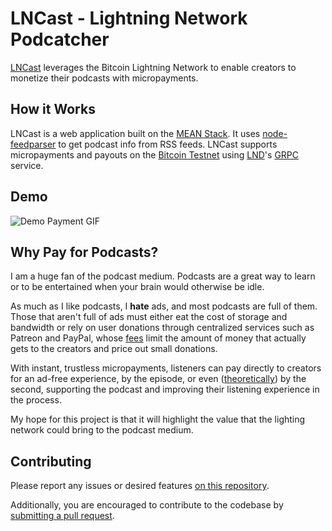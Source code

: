 # LNCast - Lightning Network Podcatcher

[LNCast](https://lncast.com) leverages the Bitcoin Lightning Network to enable creators to monetize their podcasts with micropayments.

## How it Works

LNCast is a web application built on the [MEAN Stack](http://mean.io/). It uses [node-feedparser](https://github.com/danmactough/node-feedparser) to get podcast info from RSS feeds. LNCast supports micropayments and payouts on the [Bitcoin Testnet](https://en.bitcoin.it/wiki/Testnet) using [LND](https://github.com/lightningnetwork/lnd)'s [GRPC](https://grpc.io/) service.

## Demo
![Demo Payment GIF](https://media.giphy.com/media/xUNd9KyCXSvKuaPp1m/giphy.gif)

## Why Pay for Podcasts?

I am a huge fan of the podcast medium. Podcasts are a great way to learn or to be entertained when your brain would otherwise be idle.

As much as I like podcasts, I **hate** ads, and most podcasts are full of them. Those that aren't full of ads must either eat the cost of storage and bandwidth or rely on user donations through centralized services such as Patreon and PayPal, whose [fees](https://patreon.zendesk.com/hc/en-us/articles/204606125-How-do-you-calculate-fees-) limit the amount of money that actually gets to the creators and price out small donations.

With instant, trustless micropayments, listeners can pay directly to creators for an ad-free experience, by the episode, or even ([theoretically](https://docs.google.com/presentation/d/16BK53bnfRVu_iHJKw2f82DRg6kk8061gxiJeKTCciKY/edit#slide=id.g2005d26133_0_17)) by the second, supporting the podcast and improving their listening experience in the process.

My hope for this project is that it will highlight the value that the lighting network could bring to the podcast medium.

## Contributing

Please report any issues or desired features [on this repository](https://github.com/djseeds/lncast/issues).

Additionally, you are encouraged to contribute to the codebase by [submitting a pull request](https://github.com/djseeds/lncast/pulls).
